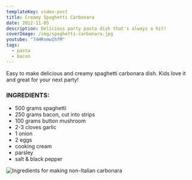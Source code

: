 ```yaml
---
templateKey: video-post
title: Creamy Spaghetti Carbonara
date: 2012-11-05
description: Delicious party pasta dish that's always a hit!
coverImage: /img/spaghetti-carbonara.jpg
youtube: "74HRnmwIhfM"
tags:
  - pasta
  - bacon
---
```


Easy to make delicious and creamy spaghetti carbonara dish. Kids love it and great for your next party!

### INGREDIENTS:
* 500 grams spaghetti
* 250 grams bacon, cut into strips
* 100 grams button mushroom
* 2-3 cloves garlic
* 1 onion
* 2 eggs
* cooking cream
* parsley
* salt & black pepper

![Ingredients for making non-Italian carbonara](/img/spaghetti-carbonara-ingredients.jpg)
